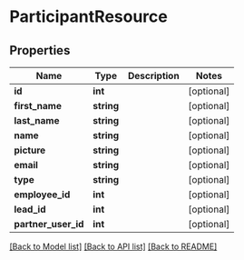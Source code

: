 # ParticipantResource

## Properties
Name | Type | Description | Notes
------------ | ------------- | ------------- | -------------
**id** | **int** |  | [optional] 
**first_name** | **string** |  | [optional] 
**last_name** | **string** |  | [optional] 
**name** | **string** |  | [optional] 
**picture** | **string** |  | [optional] 
**email** | **string** |  | [optional] 
**type** | **string** |  | [optional] 
**employee_id** | **int** |  | [optional] 
**lead_id** | **int** |  | [optional] 
**partner_user_id** | **int** |  | [optional] 

[[Back to Model list]](../README.md#documentation-for-models) [[Back to API list]](../README.md#documentation-for-api-endpoints) [[Back to README]](../README.md)


